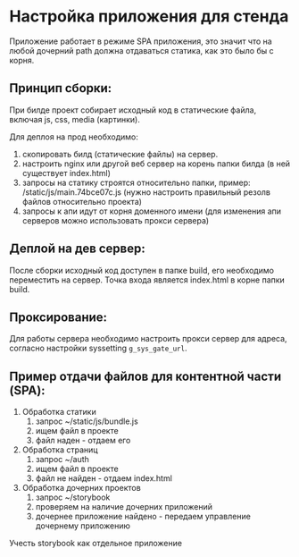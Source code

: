 # Настройка приложения для стенда

Приложение работает в режиме SPA приложения, это значит что на любой дочерний path должна отдаваться статика, как это было бы с корня.

## Принцип сборки:
При билде проект собирает исходный код в статические файла, включая js, css, media (картинки).

Для деплоя на прод необходимо:

1. скопировать билд (статические файлы) на сервер.
1. настроить nginx или другой веб сервер на корень папки билда (в ней существует index.html)
1. запросы на статику строятся относительно папки, пример: /static/js/main.74bce07c.js (нужно настроить правильный резолв файлов относительно проекта)
1. запросы к апи идут от корня доменного имени (для изменения апи серверов можно использовать прокси сервера)

## Деплой на дев сервер:

После сборки исходный код доступен в папке build, его необходимо переместить на сервер. Точка входа является index.html в корне папки build.

## Проксирование:

Для работы сервера необходимо настроить прокси сервер для адреса, согласно настройки syssetting `g_sys_gate_url`.


## Пример отдачи файлов для контентной части (SPA):

1. Обработка статики
    1. запрос ~/static/js/bundle.js
    1. ищем файл в проекте
    1. файл наден - отдаем его
1. Обработка страниц
    1. запрос ~/auth
    1. ищем файл в проекте
    1. файл не найден - отдаем index.html
1. Обработка дочерних проектов
    1. запрос ~/storybook
    1. проверяем на наличие дочерних приложений
    1. дочернее приложение найдено - передаем управление дочернему приложению

Учесть storybook как отдельное приложение
